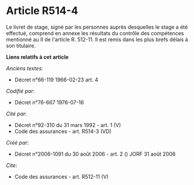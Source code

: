 # Article R514-4

Le livret de stage, signé par les personnes auprès desquelles le stage a été effectué, comprend en annexe les résultats du
contrôle des compétences mentionné au II de l'article R. 512-11. Il est remis dans les plus brefs délais à son titulaire.

**Liens relatifs à cet article**

_Anciens textes_:

  - Décret n°66-119 1966-02-23 art. 4

_Codifié par_:

  - Décret n°76-667 1976-07-16

_Cité par_:

  - Décret n°92-310 du 31 mars 1992 - art. 1 (V)
  - Code des assurances - art. R514-3 (VD)

_Créé par_:

  - Décret n°2006-1091 du 30 août 2006 - art. 2 () JORF 31 août 2006

_Cite_:

  - Code des assurances - art. R512-11 (V)
